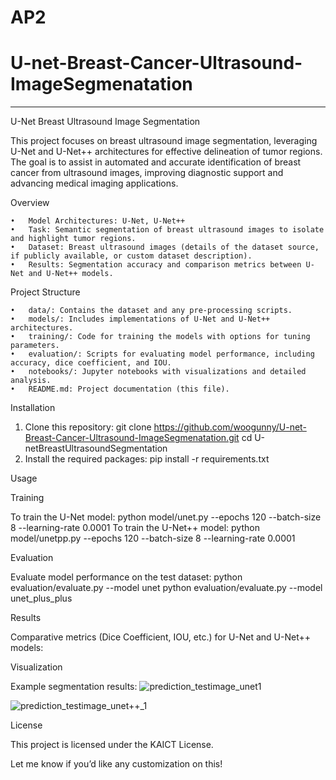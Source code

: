 # AP2
# U-net-Breast-Cancer-Ultrasound-ImageSegmenatation

------
U-Net Breast Ultrasound Image Segmentation

This project focuses on breast ultrasound image segmentation, leveraging U-Net and U-Net++ architectures for effective delineation of tumor regions. The goal is to assist in automated and accurate identification of breast cancer from ultrasound images, improving diagnostic support and advancing medical imaging applications.

Overview

	•	Model Architectures: U-Net, U-Net++
	•	Task: Semantic segmentation of breast ultrasound images to isolate and highlight tumor regions.
	•	Dataset: Breast ultrasound images (details of the dataset source, if publicly available, or custom dataset description).
	•	Results: Segmentation accuracy and comparison metrics between U-Net and U-Net++ models.

Project Structure

	•	data/: Contains the dataset and any pre-processing scripts.
	•	models/: Includes implementations of U-Net and U-Net++ architectures.
	•	training/: Code for training the models with options for tuning parameters.
	•	evaluation/: Scripts for evaluating model performance, including accuracy, dice coefficient, and IOU.
	•	notebooks/: Jupyter notebooks with visualizations and detailed analysis.
	•	README.md: Project documentation (this file).

Installation

  1.	Clone this repository: git clone https://github.com/woogunny/U-net-Breast-Cancer-Ultrasound-ImageSegmenatation.git
                            cd U-netBreastUltrasoundSegmentation
  2.	Install the required packages: pip install -r requirements.txt

Usage

Training

To train the U-Net model: python model/unet.py --epochs 120 --batch-size 8 --learning-rate 0.0001
To train the U-Net++ model: python model/unetpp.py --epochs 120 --batch-size 8 --learning-rate 0.0001

Evaluation

Evaluate model performance on the test dataset: python evaluation/evaluate.py --model unet
                                                python evaluation/evaluate.py --model unet_plus_plus

Results

Comparative metrics (Dice Coefficient, IOU, etc.) for U-Net and U-Net++ models:

Visualization

Example segmentation results: 
![prediction_testimage_unet1](https://github.com/user-attachments/assets/b511f43a-620c-479a-9079-35b819886f10)

![prediction_testimage_unet++_1](https://github.com/user-attachments/assets/94df487a-401c-41ab-964a-463bc1b585d0)

License

This project is licensed under the KAICT License.

Let me know if you’d like any customization on this!

